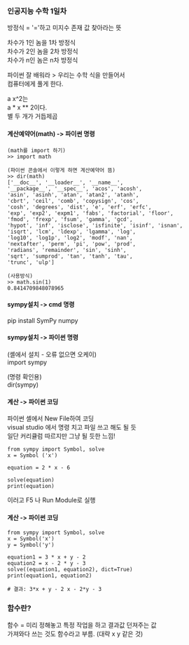 ### 인공지능 수학 1일차 

방정식 = '='하고 미지수 존재 값 찾아라는 뜻  
  
차수가 1인 놈을 1차 방정식  
차수가 2인 놈을 2차 방정식  
차수가 n인 놈은 n차 방정식  
  
파이썬 잘 배워라 > 우리는 수학 식을 만들어서  
컴퓨터에게 풀게 한다.  
  
a x^2는  
a * x ** 2이다.  
별 두 개가 거듭제곱  

#### 계산예약어(math) -> 파이썬 명령 
```
(math를 import 하기) 
>> import math

(파이썬 콘솔에서 이렇게 하면 계산예약어 뜸) 
>> dir(math)
['__doc__', '__loader__', '__name__', 
'__package__', '__spec__', 'acos', 'acosh', 
'asin', 'asinh', 'atan', 'atan2', 'atanh', 
'cbrt', 'ceil', 'comb', 'copysign', 'cos', 
'cosh', 'degrees', 'dist', 'e', 'erf', 'erfc', 
'exp', 'exp2', 'expm1', 'fabs', 'factorial', 'floor', 
'fmod', 'frexp', 'fsum', 'gamma', 'gcd', 
'hypot', 'inf', 'isclose', 'isfinite', 'isinf', 'isnan', 
'isqrt', 'lcm', 'ldexp', 'lgamma', 'log', 
'log10', 'log1p', 'log2', 'modf', 'nan', 
'nextafter', 'perm', 'pi', 'pow', 'prod', 
'radians', 'remainder', 'sin', 'sinh', 
'sqrt', 'sumprod', 'tan', 'tanh', 'tau', 
'trunc', 'ulp']

(사용방식)
>> math.sin(1)
0.8414709848078965
```
  
#### sympy설치 -> cmd 명령 
pip install SymPy numpy  
  
#### sympy설치 -> 파이썬 명령  
(셸에서 설치 - 오류 없으면 오케이)  
import sympy  
  
(명령 확인용)  
dir(sympy)  
  
#### 계산 -> 파이썬 코딩  

파이썬 셸에서 New File하여 코딩  
visual studio 에서 
명령 치고 파일 쓰고 해도 될 듯  
일단 커리큘럼 따르지만 그냥 될 듯한 느낌!  
  
```
from sympy import Symbol, solve
x = Symbol ('x')

equation = 2 * x - 6

solve(equation)
print(equation)

```
이러고 F5 나 Run Module로 실행  
  
#### 계산 -> 파이썬 코딩  
```
from sympy import Symbol, solve
x = Symbol('x')
y = Symbol('y')

equation1 = 3 * x + y - 2
equation2 = x - 2 * y - 3
solve((equation1, equation2), dict=True)
print(equation1, equation2)

# 결과: 3*x + y - 2 x - 2*y - 3 
```

### 함수란? 
함수 = 미리 정해놓고 특정 작업을 하고 결과값 던져주는 값  
가져와다 쓰는 것도 함수라고 부름. (대략 x y 같은 것)  
  











